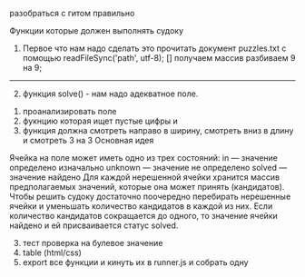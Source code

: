 разобраться с гитом правильно


Функции которые должен выполнять судоку
1. Первое что нам надо сделать это прочитать документ puzzles.txt с помощью readFileSync('path', utf-8); [] получаем массив разбиваем 9 на 9;
---- 
2) функция solve() - нам надо адекватное поле. 
1. проанализировать поле
2. фукнцию которая ищет пустые цифры и 
3. функция должна смотреть направо в ширину, смотреть вниз в длину и смотреть 3 на 3
Основная идея

Ячейка на поле может иметь одно из трех состояний:
in — значение определено изначально
unknown — значение не определено
solved — значение найдено
Для каждой нерешенной ячейки хранится массив предполагаемых значений, которые она может принять (кандидатов). Чтобы решить судоку достаточно поочередно перебирать нерешенные ячейки и уменьшать количество кандидатов в каждой из них. Если количество кандидатов сокращается до одного, то значение ячейки найдено и ей присваивается статус solved.

3. тест проверка на булевое значение
4. table (html/css)
5. export все функции и кинуть их в runner.js и собрать одну